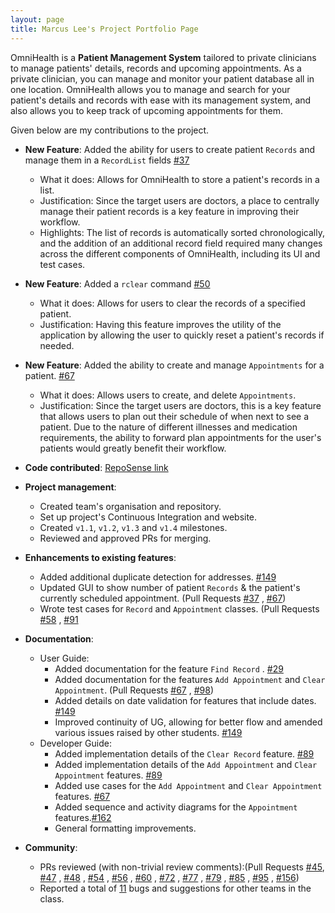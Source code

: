 ```yaml
---
layout: page 
title: Marcus Lee's Project Portfolio Page
---
```

OmniHealth is a **Patient Management System** tailored to private clinicians to manage patients' details, records and
upcoming appointments. As a private clinician, you can manage and monitor your patient database all in one location.
OmniHealth allows you to manage and search for your patient's details and records with ease with its management system,
and also allows you to keep track of upcoming appointments for them.

Given below are my contributions to the project.

* **New Feature**: Added the ability for users to create patient `Records` and manage them in a `RecordList`
  fields [\#37](https://github.com/AY2223S1-CS2103T-T14-3/tp/pull/37)
    * What it does: Allows for OmniHealth to store a patient's records in a list.
    * Justification: Since the target users are doctors, a place to centrally manage their patient records is a key
      feature in improving their workflow.
    * Highlights: The list of records is automatically sorted chronologically, and the addition of an additional record
      field required many changes across the different components of OmniHealth, including its UI and test cases.

* **New Feature**: Added a `rclear` command [\#50](https://github.com/AY2223S1-CS2103T-T14-3/tp/pull/50)
    * What it does: Allows for users to clear the records of a specified patient.
    * Justification: Having this feature improves the utility of the application by allowing the user to quickly reset a
      patient's records if needed.

* **New Feature**: Added the ability to create and manage `Appointments` for a
  patient. [\#67](https://github.com/AY2223S1-CS2103T-T14-3/tp/pull/67)
    * What it does: Allows users to create, and delete `Appointments`.
    * Justification: Since the target users are doctors, this is a key feature that allows users to plan out their
      schedule of when next to see a patient. Due to the nature of different illnesses and medication requirements, the
      ability to forward plan appointments for the user's patients would greatly benefit their workflow.

<div style="page-break-after: always;"></div>

* **Code
  contributed**: [RepoSense link](https://nus-cs2103-ay2223s1.github.io/tp-dashboard/?search=marclzh&sort=groupTitle&sortWithin=title&timeframe=commit&mergegroup=&groupSelect=groupByRepos&breakdown=true&checkedFileTypes=docs~functional-code~test-code~other&since=2022-09-16&tabOpen=true&tabType=authorship&zFR=false&tabAuthor=marclzh&tabRepo=AY2223S1-CS2103T-T14-3%2Ftp%5Bmaster%5D&authorshipIsMergeGroup=false&authorshipFileTypes=docs~functional-code~test-code~other&authorshipIsBinaryFileTypeChecked=false&authorshipIsIgnoredFilesChecked=false)

* **Project management**:
    * Created team's organisation and repository.
    * Set up project's Continuous Integration and website.
    * Created `v1.1`, `v1.2`, `v1.3` and `v1.4` milestones.
    * Reviewed and approved PRs for merging.

* **Enhancements to existing features**:
    * Added additional duplicate detection for addresses. [\#149](https://github.com/AY2223S1-CS2103T-T14-3/tp/pull/149)
    * Updated GUI to show number of patient `Records` & the patient's currently scheduled appointment. (Pull
      Requests [\#37](https://github.com/AY2223S1-CS2103T-T14-3/tp/pull/37)
      , [\#67](https://github.com/AY2223S1-CS2103T-T14-3/tp/pull/67))
    * Wrote test cases for `Record` and `Appointment` classes. (Pull
      Requests [\#58](https://github.com/AY2223S1-CS2103T-T14-3/tp/pull/58)
      , [\#91](https://github.com/AY2223S1-CS2103T-T14-3/tp/pull/91)

* **Documentation**:
    * User Guide:
        * Added documentation for the feature `Find Record`
          . [\#29](https://github.com/AY2223S1-CS2103T-T14-3/tp/pull/29)
        * Added documentation for the features `Add Appointment` and `Clear Appointment`. (Pull
          Requests [\#67](https://github.com/AY2223S1-CS2103T-T14-3/tp/pull/67)
          , [\#98](https://github.com/AY2223S1-CS2103T-T14-3/tp/pull/98))
        * Added details on date validation for features that include
          dates. [\#149](https://github.com/AY2223S1-CS2103T-T14-3/tp/pull/149)
        * Improved continuity of UG, allowing for better flow and amended various issues raised by other
          students. [\#149](https://github.com/AY2223S1-CS2103T-T14-3/tp/pull/149)
    * Developer Guide:
        * Added implementation details of the `Clear Record`
          feature. [\#89](https://github.com/AY2223S1-CS2103T-T14-3/tp/pull/89)
        * Added implementation details of the `Add Appointment` and `Clear Appointment`
          features. [\#89](https://github.com/AY2223S1-CS2103T-T14-3/tp/pull/89)
        * Added use cases for the `Add Appointment` and `Clear Appointment`
          features. [\#67](https://github.com/AY2223S1-CS2103T-T14-3/tp/pull/67)
        * Added sequence and activity diagrams for the `Appointment`
          features.[\#162](https://github.com/AY2223S1-CS2103T-T14-3/tp/pull/162)
        * General formatting improvements.

* **Community**:
    * PRs reviewed (with non-trivial review comments):(Pull
      Requests [\#45](https://github.com/AY2223S1-CS2103T-T14-3/tp/pull/45),
      [\#47](https://github.com/AY2223S1-CS2103T-T14-3/tp/pull/47)
      , [\#48](https://github.com/AY2223S1-CS2103T-T14-3/tp/pull/48)
      , [\#54](https://github.com/AY2223S1-CS2103T-T14-3/tp/pull/54)
      , [\#56](https://github.com/AY2223S1-CS2103T-T14-3/tp/pull/56)
      , [\#60](https://github.com/AY2223S1-CS2103T-T14-3/tp/pull/60)
      , [\#72](https://github.com/AY2223S1-CS2103T-T14-3/tp/pull/72)
      , [\#77](https://github.com/AY2223S1-CS2103T-T14-3/tp/pull/77)
      , [\#79](https://github.com/AY2223S1-CS2103T-T14-3/tp/pull/79)
      , [\#85](https://github.com/AY2223S1-CS2103T-T14-3/tp/pull/85)
      , [\#95](https://github.com/AY2223S1-CS2103T-T14-3/tp/pull/95)
      , [\#156](https://github.com/AY2223S1-CS2103T-T14-3/tp/pull/156))
    * Reported a total of [11](https://github.com/marclzh/ped/issues) bugs and suggestions for other teams in the class.

